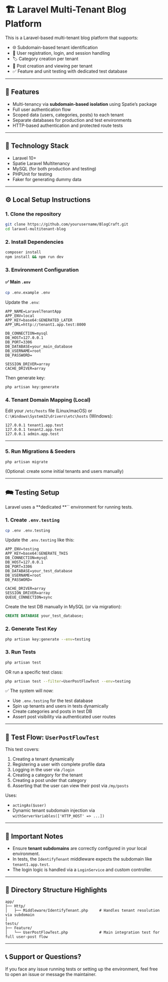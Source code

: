 # 🏗️ Laravel Multi-Tenant Blog Platform

This is a Laravel-based multi-tenant blog platform that supports:

- 🌐 Subdomain-based tenant identification
- 👥 User registration, login, and session handling
- 🏷️ Category creation per tenant
- 📝 Post creation and viewing per tenant
- ✅ Feature and unit testing with dedicated test database

---

## 🚀 Features

- Multi-tenancy via **subdomain-based isolation** using Spatie’s package
- Full user authentication flow
- Scoped data (users, categories, posts) to each tenant
- Separate databases for production and test environments
- HTTP-based authentication and protected route tests

---

## 🤩 Technology Stack

- Laravel 10+
- Spatie Laravel Multitenancy
- MySQL (for both production and testing)
- PHPUnit for testing
- Faker for generating dummy data

---

## ⚙️ Local Setup Instructions

### 1. **Clone the repository**

```bash
git clone https://github.com/yourusername/BlogCraft.git
cd laravel-multitenant-blog
```

### 2. **Install Dependencies**

```bash
composer install
npm install && npm run dev
```

### 3. **Environment Configuration**

#### ✅ Main `.env`

```bash
cp .env.example .env
```

Update the `.env`:

```env
APP_NAME=LaravelTenantApp
APP_ENV=local
APP_KEY=base64:GENERATED_LATER
APP_URL=http://tenant1.app.test:8000

DB_CONNECTION=mysql
DB_HOST=127.0.0.1
DB_PORT=3306
DB_DATABASE=your_main_database
DB_USERNAME=root
DB_PASSWORD=

SESSION_DRIVER=array
CACHE_DRIVER=array
```

Then generate key:

```bash
php artisan key:generate
```

### 4. **Tenant Domain Mapping (Local)**

Edit your `/etc/hosts` file (Linux/macOS) or `C:\Windows\System32\drivers\etc\hosts` (Windows):

```text
127.0.0.1 tenant1.app.test
127.0.0.1 tenant2.app.test
127.0.0.1 admin.app.test
```

---

### 5. **Run Migrations & Seeders**

```bash
php artisan migrate
```

(Optional: create some initial tenants and users manually)

---

## 🗪 Testing Setup

Laravel uses a **dedicated **`` environment for running tests.

### 1. Create `.env.testing`

```bash
cp .env .env.testing
```

Update the `.env.testing` like this:

```env
APP_ENV=testing
APP_KEY=base64:GENERATE_THIS
DB_CONNECTION=mysql
DB_HOST=127.0.0.1
DB_PORT=3306
DB_DATABASE=your_test_database
DB_USERNAME=root
DB_PASSWORD=

CACHE_DRIVER=array
SESSION_DRIVER=array
QUEUE_CONNECTION=sync
```

Create the test DB manually in MySQL (or via migration):

```sql
CREATE DATABASE your_test_database;
```

### 2. Generate Test Key

```bash
php artisan key:generate --env=testing
```

### 3. Run Tests

```bash
php artisan test
```

OR run a specific test class:

```bash
php artisan test --filter=UserPostFlowTest --env=testing
```

✅ The system will now:

- Use `.env.testing` for the test database
- Spin up tenants and users in tests dynamically
- Create categories and posts in test DB
- Assert post visibility via authenticated user routes

---

## 🔮 Test Flow: `UserPostFlowTest`

This test covers:

1. Creating a tenant dynamically
2. Registering a user with complete profile data
3. Logging in the user via `/login`
4. Creating a category for the tenant
5. Creating a post under that category
6. Asserting that the user can view their post via `/my/posts`

Uses:

- `actingAs($user)`
- Dynamic tenant subdomain injection via `withServerVariables(['HTTP_HOST' => ...])`

---

## 🧠 Important Notes

- Ensure **tenant subdomains** are correctly configured in your local environment.
- In tests, the `IdentifyTenant` middleware expects the subdomain like `tenant1.app.test`.
- The login logic is handled via a `LoginService` and custom controller.

---

## 📁 Directory Structure Highlights

```
app/
├── Http/
│   ├── Middleware/IdentifyTenant.php     # Handles tenant resolution via subdomain
│
tests/
├── Feature/
│   └── UserPostFlowTest.php              # Main integration test for full user-post flow
```

---

## 📞 Support or Questions?

If you face any issue running tests or setting up the environment, feel free to open an issue or message the maintainer.

